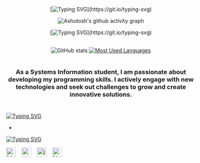 <div style="text-align: center;" align="center">
  
[![Typing SVG](https://readme-typing-svg.demolab.com?font=Roboto+Condensed&weight=800&size=40&pause=1000&color=853DD8&background=FFD8D000&center=true&vCenter=true&width=800&height=100&lines=Hello%2C+I'm+Nobre%2C+a+Systems+Information+student+.)](https://git.io/typing-svg)

</div>
<div align="center" >

![Ashutosh's github activity graph](https://ssr-contributions-svg.vercel.app/_/Nobre-Devl?chart=3dbar&gap=0.6&scale=2&flatten=2&animation=wave&animation_duration=4&animation_delay=0.06&animation_fall_center=10_0&format=svg&weeks=30&theme=purple&widget_size=medium) 
</div>

<div style="text-align: center;" align="center">
  
  [![Typing SVG](https://readme-typing-svg.demolab.com?font=Roboto+Condensed&weight=800&size=30&pause=1000&color=853DD8&background=FFD8D000&center=true&vCenter=true&repeat=false&width=800&height=100&lines=*+Github+Stats+*)](https://git.io/typing-svg)

  <br>
  <img src="https://github-readme-stats.vercel.app/api?username=Nobre-Devl&hide_title=true&show_icons=true&include_all_commits=false&count_private=true&line_height=25&hide=issues&bg_color=000&title_color=853DD8&text_color=FFF&border_radius=3&border_color=853DD8&icon_color=853DD8&show_icons=true&theme=midnight-purple" alt="GitHub stats">

  <a href="https://github.com/mari4souza/github-readme-stats">
    <img src="https://github-readme-stats-git-masterrstaa-rickstaa.vercel.app/api/top-langs/?username=Nobre-Devl&line_height=10&card_width=290&layout=compact&hide_title=false&count_private=true&langs_count=4&show_icons=true&title_color=853DD8&hide=scss,less&bg_color=000&text_color=FFF&border_radius=3&border_color=853DD8&count_private=true" alt="Most Used Languages">
  </a>
</div>

#

### <p align="center"> As a Systems Information student, I am passionate about developing my programming skills. I actively engage with new technologies and seek out challenges to grow and create innovative solutions.
  
#

[![Typing SVG](https://readme-typing-svg.demolab.com?font=Roboto+Condensed&weight=800&size=36&duration=3000&pause=1000&color=853DD8&background=FFD8D000&width=800&height=100&lines=Portfolio)](https://git.io/typing-svg)

-

[![Typing SVG](https://readme-typing-svg.demolab.com?font=Roboto+Condensed&weight=800&size=36&duration=3000&pause=1000&color=853DD8&background=FFD8D000&width=800&height=100&lines=Tech+Stack)](https://git.io/typing-svg)

<div align="left">
  <img src="https://cdn.jsdelivr.net/gh/devicons/devicon/icons/html5/html5-original.svg" height="25" alt="html5 logo"  />
  <img width="8" />
  <img src="https://cdn.jsdelivr.net/gh/devicons/devicon/icons/css3/css3-original.svg" height="25" alt="css3 logo"  />
  <img width="8" />
  <img src="https://cdn.jsdelivr.net/gh/devicons/devicon/icons/javascript/javascript-plain.svg" height="25" alt="javascript logo"  />
  <img width="8" />
    <img src="https://cdn.jsdelivr.net/gh/devicons/devicon/icons/java/java-original-wordmark.svg" height="25" alt="html5 logo"  />
  <img width="8" />
</div>
